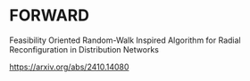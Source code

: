# FORWARD
Feasibility Oriented Random-Walk Inspired Algorithm for Radial Reconfiguration in Distribution Networks

https://arxiv.org/abs/2410.14080
